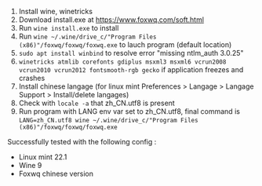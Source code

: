 1. Install wine, winetricks
2. Download install.exe at https://www.foxwq.com/soft.html
3. Run `wine install.exe` to install
4. Run `wine ~/.wine/drive_c/"Program Files (x86)"/foxwq/foxwq/foxwq.exe` to lauch program (default location) 
5. `sudo apt install winbind` to resolve error "missing ntlm_auth 3.0.25"
6. `winetricks atmlib corefonts gdiplus msxml3 msxml6 vcrun2008 vcrun2010 vcrun2012 fontsmooth-rgb gecko` if application freezes and crashes
7. Install chinese langage (for linux mint Preferences > Langage > Langage Support > Install/delete langages)
8. Check with `locale -a` that zh_CN.utf8 is present
9. Run program with LANG env var set to zh_CN.utf8, final command is `LANG=zh_CN.utf8 wine ~/.wine/drive_c/"Program Files (x86)"/foxwq/foxwq/foxwq.exe`

Successfully tested with the following config :
- Linux mint 22.1
- Wine 9
- Foxwq chinese version
